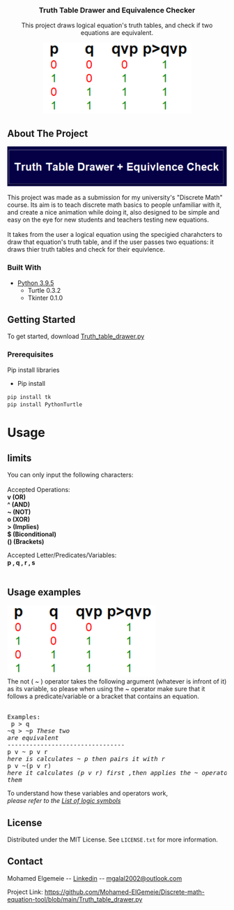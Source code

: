 <br>
<div align="center">

<h3 align="center">Truth Table Drawer and Equivalence Checker</h3>


  <p align="center">
    This project draws logical equation's truth tables, and check if two equations are equivalent.

![alt text](https://github.com/Mohamed-ElGemeie/Discrete-math-equation-tool/blob/main/examples/exp-imp-qvp.PNG?raw=True)    
</div>

<!-- ABOUT THE PROJECT -->
## About The Project

![Product Name Screen Shot](https://github.com/Mohamed-ElGemeie/Discrete-math-equation-tool/blob/main/examples/main_btn.PNG?raw=True)

This project was made as a submission for my university's "Discrete Math" course. Its aim is to teach discrete math basics to people unfamiliar with it, and create a nice animation while doing it, also designed to be simple and easy on the eye for new students and teachers testing new equations.<br><br> It takes from the user a logical equation using the specigied charahcters to draw that equation's truth table, and if the user passes two equations: it draws thier truth tables and check for their equivlence. 




### Built With

* [Python 3.9.5](https://www.python.org/downloads/release/python-395/)
    * Turtle 0.3.2 
    * Tkinter 0.1.0

<!-- GETTING STARTED -->
## Getting Started
To get started, download [Truth_table_drawer.py](https://github.com/Mohamed-ElGemeie/Discrete-math-equation-tool/blob/main/Truth_table_drawer.pyy)

### Prerequisites

Pip install libraries

* Pip install 
 ```sh
pip install tk
pip install PythonTurtle

  ```

<!-- USAGE -->
# Usage

## limits
You can only input the following characters:<br>
<br>Accepted Operations: 
<br>
<b>
v (OR)<br>^ (AND)<br>~ (NOT)<br>o (XOR)<br>> (Implies)<br>$ (Biconditional)<br>() (Brackets)</b>

Accepted Letter/Predicates/Variables:<br><b>
p , q , r , s</b><br><br>

## Usage examples

![alt text](https://github.com/Mohamed-ElGemeie/Discrete-math-equation-tool/blob/main/examples/exp-imp-qvp.PNG?raw=True)    
The not ( ~ ) operator takes the following argument (whatever is infront of it) as its variable, so please when using the ~ operator make sure that it follows a predicate/variable or a bracket that contains an equation.<br><br><pre>Examples:<br> p > q<br>~q > ~p _These two are equivalent_<br>--------------------------------<br>p v ~ p v r  _here is calculates ~ p then pairs it with r_<br>p v ~(p v r) _here it calculates (p v r) first ,then applies the ~ operator to them_</pre>
To understand how these variables and operators work,<br> _please refer to the [List of logic symbols](https://en.wikipedia.org/wiki/List_of_logic_symbols)_

<!-- LICENSE -->
## License

Distributed under the MIT License. See `LICENSE.txt` for more information.




<!-- CONTACT -->
## Contact

Mohamed Elgemeie -- [Linkedin](https://www.linkedin.com/in/mohamed-elgemeie/) -- mgalal2002@outlook.com

Project Link: https://github.com/Mohamed-ElGemeie/Discrete-math-equation-tool/blob/main/Truth_table_drawer.py
